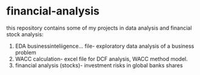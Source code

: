 # financial-analysis
this repository contains some of my projects in data analysis and financial stock analysis:
1. EDA businessinteliigence... file- exploratory data analysis of a business problem
2. WACC calculation- excel file for DCF analysis, WACC method model.
3. financial analysis (stocks)- investment risks in global banks shares
